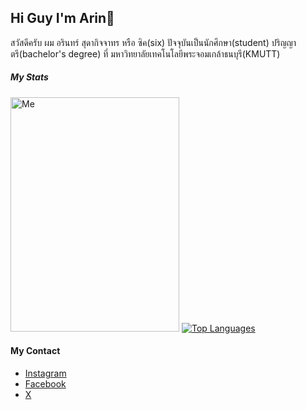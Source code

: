 ## Hi Guy I'm Arin👋
<p>สวัสดีครับ ผม อรินทร์ สุดากิจจาทร หรือ ซิค(six) ปัจจุบันเป็นนักศึกษา(student) ปริญญาตรี(bachelor's degree) ที่ มหาวิทยาลัยเทคโนโลยีพระจอมเกล้าธนบุรี(KMUTT)</p>

##### My Stats
<span>
  <img src="https://github.com/arinsuda/arinsuda/blob/arinsuda/Client/25650728-1659102297577.jpg" alt="Me" width="270" height="375"/>
  <a href="https://github.com/anuraghazra/github-readme-stats">
    <img src="https://github-readme-stats.vercel.app/api/top-langs/?username=arinsuda&layout=pie" alt="Top Languages" />
  </a>
</span>

#### My Contact
- [Instagram](https://www.instagram.com/sxxarxn/)
- [Facebook](https://www.facebook.com/Sixtiena16)
- [X](https://x.com/sixarin2002)
